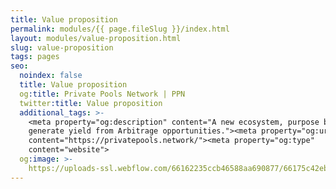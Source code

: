 ```yaml
---
title: Value proposition
permalink: modules/{{ page.fileSlug }}/index.html
layout: modules/value-proposition.html
slug: value-proposition
tags: pages
seo:
  noindex: false
  title: Value proposition
  og:title: Private Pools Network | PPN
  twitter:title: Value proposition
  additional_tags: >-
    <meta property="og:description" content="A new ecosystem, purpose built to
    generate yield from Arbitrage opportunities."><meta property="og:url"
    content="https://privatepools.network/"><meta property="og:type"
    content="website">
  og:image: >-
    https://uploads-ssl.webflow.com/66162235ccb46588aa690877/66175c42ebc0ce580e5b9283_opengraph.jpg
---
```



